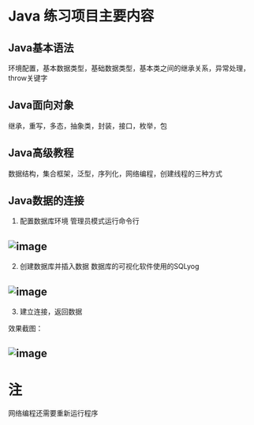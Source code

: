 # Java 练习项目主要内容
## Java基本语法
环境配置，基本数据类型，基础数据类型，基本类之间的继承关系，异常处理，throw关键字
## Java面向对象
继承，重写，多态，抽象类，封装，接口，枚举，包
## Java高级教程
数据结构，集合框架，泛型，序列化，网络编程，创建线程的三种方式
## Java数据的连接
1. 配置数据库环境
管理员模式运行命令行

![image](https://user-images.githubusercontent.com/39176119/134447537-072aed23-14ac-4887-a2fe-635d4506d8ed.png)
---
2. 创建数据库并插入数据
数据库的可视化软件使用的SQLyog

![image](https://user-images.githubusercontent.com/39176119/134447362-f76f91fd-2598-4567-852c-426f12d25204.png)
---
3. 建立连接，返回数据


效果截图：

![image](https://user-images.githubusercontent.com/39176119/134447011-fddf0854-0ba7-4a1a-8928-1cae7d8eb503.png)
---
# 注
网络编程还需要重新运行程序
